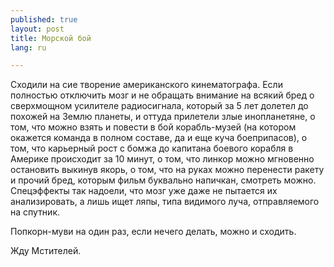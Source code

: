 ```yaml
---
published: true
layout: post
title: Морской бой
lang: ru

---
```


Сходили на сие творение американского кинематографа. Если полностью отключить мозг и не обращать внимание на всякий бред о сверхмощном усилителе радиосигнала, который за 5 лет долетел до похожей на Землю планеты, и оттуда прилетели злые инопланетяне, о том, что можно взять и повести в бой корабль-музей (на котором окажется команда в полном составе, да и еще куча боеприпасов), о том, что карьерный рост с бомжа до капитана боевого корабля в Америке происходит за 10 минут, о том, что линкор можно мгновенно остановить выкинув якорь, о том, что на руках можно перенести ракету и прочий бред, которым фильм буквально напичкан, смотреть можно. Спецэффекты так надоели, что мозг уже даже не пытается их анализировать, а лишь ищет ляпы, типа видимого луча, отправляемого на спутник.

Попкорн-муви на один раз, если нечего делать, можно и сходить.

Жду Мстителей.
